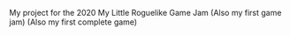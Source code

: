 My project for the 2020 My Little Roguelike Game Jam
(Also my first game jam)
(Also my first complete game)
